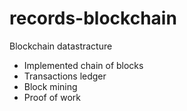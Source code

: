 # records-blockchain
Blockchain datastracture

- Implemented chain of blocks
- Transactions ledger 
- Block mining
- Proof of work
